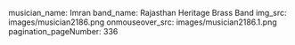 musician_name: Imran
band_name: Rajasthan Heritage Brass Band
img_src: images/musician2186.png
onmouseover_src: images/musician2186.1.png
pagination_pageNumber: 336